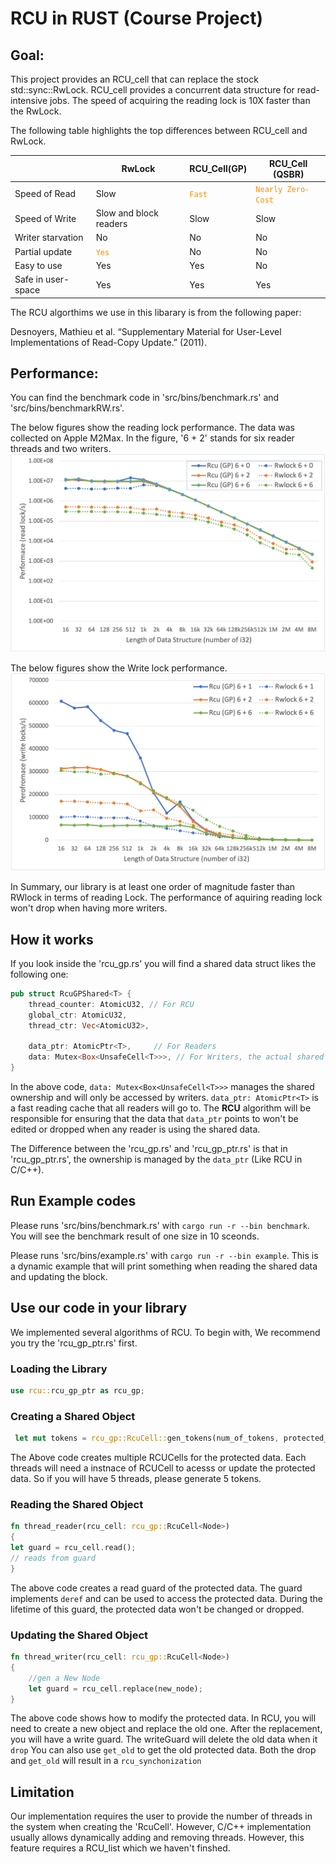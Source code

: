 
#  RCU in RUST (Course Project)

## Goal:
This project provides an RCU_cell that can replace the stock  std::sync::RwLock. RCU_cell provides a concurrent data structure for read-intensive jobs. The speed of acquiring the reading lock is 10X faster than the RwLock.  

The following table highlights the top differences between RCU_cell and RwLock. 

|  | RwLock  | RCU_Cell(GP)| RCU_Cell (QSBR) | 
| ------------- | ------------- | ------------- | ------------- |
| Speed of Read | Slow  | <code style="color : Darkorange">Fast</code> | <code style="color : Darkorange">Nearly Zero-Cost</code> ||
| Speed of Write | Slow and block readers | Slow  | Slow |
|Writer starvation|No|No|No|
|Partial update|<code style="color : Darkorange">Yes</code>|No|No|
|Easy to use |Yes|Yes|No|
|Safe in user-space |Yes|Yes|Yes|

The RCU algorthims we use in this libarary is from the following paper:

Desnoyers, Mathieu et al. “Supplementary Material for User-Level Implementations of Read-Copy Update.” (2011).

## Performance:
You can find the benchmark code in 'src/bins/benchmark.rs' and 'src/bins/benchmarkRW.rs'. 

The below figures show the reading lock performance. The data was collected on Apple M2Max. In the figure, '6 + 2'  stands for six reader threads and two writers. 
![Reading Peroformace](figures/Reading.png)

The below figures show the Write lock performance. 
![Writing Peroformace](figures/Writing.png)

In Summary, our library is at least one order of magnitude faster than RWlock in terms of reading Lock. The performance of aquiring reading lock won't drop when having more writers. 
## How it works 

If you look inside the 'rcu_gp.rs' you will find a shared data struct likes the following one:
```rust
pub struct RcuGPShared<T> {
    thread_counter: AtomicU32, // For RCU
    global_ctr: AtomicU32,
    thread_ctr: Vec<AtomicU32>,

    data_ptr: AtomicPtr<T>,     // For Readers
    data: Mutex<Box<UnsafeCell<T>>>, // For Writers, the actual shared data (shared ownership)
}
```
In the above code, ```data: Mutex<Box<UnsafeCell<T>>>``` manages the shared ownership and will only be accessed by writers. ```data_ptr: AtomicPtr<T>``` is a fast reading cache that all readers will go to. The **RCU** algorithm will be responsible for ensuring that the data that ```data_ptr``` points to won't be edited or dropped when any reader is using the shared data. 

The Difference between the 'rcu_gp.rs' and 'rcu_gp_ptr.rs' is that in 'rcu_gp_ptr.rs', the ownership is managed by the ```data_ptr``` (Like RCU in C/C++). 

## Run Example codes 
Please runs 'src/bins/benchmark.rs' with ```cargo run -r --bin benchmark```. You will see the benchmark result of one size in 10 sceonds.

Please runs 'src/bins/example.rs' with ```cargo run -r --bin example```. This is a dynamic example that will print something when reading the shared data and updating the block.

## Use our code in your library 
We implemented several algorithms of RCU. To begin with, We recommend you try the 'rcu_gp_ptr.rs' first. 

### Loading the Library 
```rust
use rcu::rcu_gp_ptr as rcu_gp;
```
### Creating a Shared Object
```rust
 let mut tokens = rcu_gp::RcuCell::gen_tokens(num_of_tokens, protected_data);
```
The Above code creates multiple RCUCells for the protected data. Each threads will need a instnace of RCUCell to acesss or update the protected data. So if you will have 5 threads, please generate 5 tokens. 
### Reading the Shared Object
```rust
fn thread_reader(rcu_cell: rcu_gp::RcuCell<Node>)
{
let guard = rcu_cell.read();
// reads from guard
}
```
The above code creates a read guard of the protected data. The guard implements ```deref``` and can be used to access the protected data. During the lifetime of this guard, the protected data won't be changed or dropped. 
### Updating the Shared Object
```rust
fn thread_writer(rcu_cell: rcu_gp::RcuCell<Node>)
{
    //gen a New Node
    let guard = rcu_cell.replace(new_node);
}
```
The above code shows how to modify the protected data. In RCU, you will need to create a new object and replace the old one. After the replacement, you will have a write guard. The writeGuard will delete the old data when it ```drop``` You can also use ```get_old``` to get the old protected data. Both the drop and ```get_old``` will result in a ```rcu_synchonization```
## Limitation

Our implementation requires the user to provide the number of threads in the system when creating the 'RcuCell'. However, C/C++ implementation usually allows dynamically adding and removing threads. However, this feature requires a RCU_list which we haven't finshed. 

